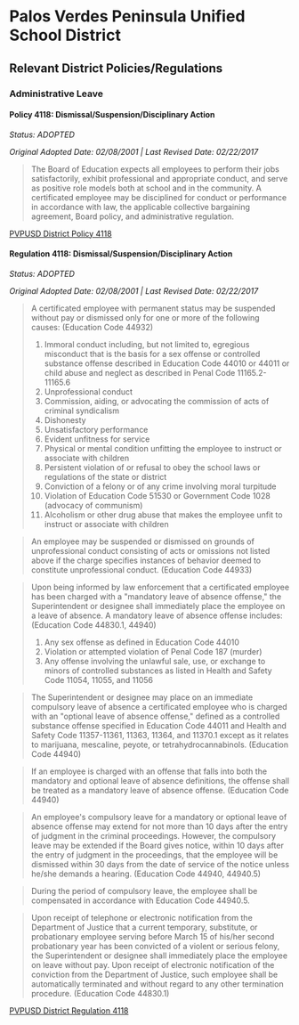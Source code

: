# Palos Verdes Peninsula Unified School District


## Relevant District Policies/Regulations


### Administrative Leave


#### Policy 4118: Dismissal/Suspension/Disciplinary Action	

_Status: ADOPTED_

_Original Adopted Date: 02/08/2001 | Last Revised Date: 02/22/2017_

> The Board of Education expects all employees to perform their jobs satisfactorily, exhibit professional and appropriate conduct, and serve as positive role models both at school and in the community.
> A certificated employee may be disciplined for conduct or performance in accordance with law, the applicable collective bargaining agreement, Board policy, and administrative regulation.

[PVPUSD District Policy 4118](https://simbli.eboardsolutions.com/Policy/ViewPolicy.aspx?S=36030360&revid=S4xq5EC7zFczE0oYfLCvEA==&ptid=amIgTZiB9plushNjl6WXhfiOQ==&secid=muNUlKiR2jsXcslsh28JpBkiw==&PG=6&IRP=0)


#### Regulation 4118: Dismissal/Suspension/Disciplinary Action

_Status: ADOPTED_

_Original Adopted Date: 02/08/2001 | Last Revised Date: 02/22/2017_


> A certificated employee with permanent status may be suspended without pay or dismissed only for one or more of the following causes: (Education Code 44932)
> 1. Immoral conduct including, but not limited to, egregious misconduct that is the basis for a sex offense or controlled substance offense described in Education Code 44010 or 44011 or child abuse and neglect as described in Penal Code 11165.2-11165.6
> 2. Unprofessional conduct
> 3. Commission, aiding, or advocating the commission of acts of criminal syndicalism
> 4. Dishonesty
> 5. Unsatisfactory performance
> 6. Evident unfitness for service
> 7. Physical or mental condition unfitting the employee to instruct or associate with children
> 8. Persistent violation of or refusal to obey the school laws or regulations of the state or district
> 9. Conviction of a felony or of any crime involving moral turpitude
> 10. Violation of Education Code 51530 or Government Code 1028 (advocacy of communism)
> 11. Alcoholism or other drug abuse that makes the employee unfit to instruct or associate with children

> An employee may be suspended or dismissed on grounds of unprofessional conduct consisting of acts or omissions not listed above if the charge specifies instances of behavior deemed to constitute unprofessional conduct.
> (Education Code 44933)

> Upon being informed by law enforcement that a certificated employee has been charged with a "mandatory leave of absence offense," the Superintendent or designee shall immediately place the employee on a leave of absence. A mandatory leave of absence offense includes: (Education Code 44830.1, 44940)
> 1. Any sex offense as defined in Education Code 44010
> 2. Violation or attempted violation of Penal Code 187 (murder)
> 3. Any offense involving the unlawful sale, use, or exchange to minors of controlled substances as listed in Health and Safety Code 11054, 11055, and 11056

> The Superintendent or designee may place on an immediate compulsory leave of absence a certificated employee who is charged with an "optional leave of absence offense," defined as a controlled substance offense specified in Education Code 44011 and Health and Safety Code 11357-11361, 11363, 11364, and 11370.1 except as it relates to marijuana, mescaline, peyote, or tetrahydrocannabinols.
> (Education Code 44940)

> If an employee is charged with an offense that falls into both the mandatory and optional leave of absence definitions, the offense shall be treated as a mandatory leave of absence offense. (Education Code 44940)

> An employee's compulsory leave for a mandatory or optional leave of absence offense may extend for not more than 10 days after the entry of judgment in the criminal proceedings.
> However, the compulsory leave may be extended if the Board gives notice, within 10 days after the entry of judgment in the proceedings, that the employee will be dismissed within 30 days from the date of service of the notice unless he/she demands a hearing.
> (Education Code 44940, 44940.5)

> During the period of compulsory leave, the employee shall be compensated in accordance with Education Code 44940.5.

> Upon receipt of telephone or electronic notification from the Department of Justice that a current temporary, substitute, or probationary employee serving before March 15 of his/her second probationary year has been convicted of a violent or serious felony, the Superintendent or designee shall immediately place the employee on leave without pay.
> Upon receipt of electronic notification of the conviction from the Department of Justice, such employee shall be automatically terminated and without regard to any other termination procedure.
> (Education Code 44830.1)

[PVPUSD District Regulation 4118](https://simbli.eboardsolutions.com/Policy/ViewPolicy.aspx?S=36030360&revid=gteDEslshTQ6cPxplusBCL3pXKJA==&ptid=amIgTZiB9plushNjl6WXhfiOQ==&secid=muNUlKiR2jsXcslsh28JpBkiw==&PG=6&IRP=0)
